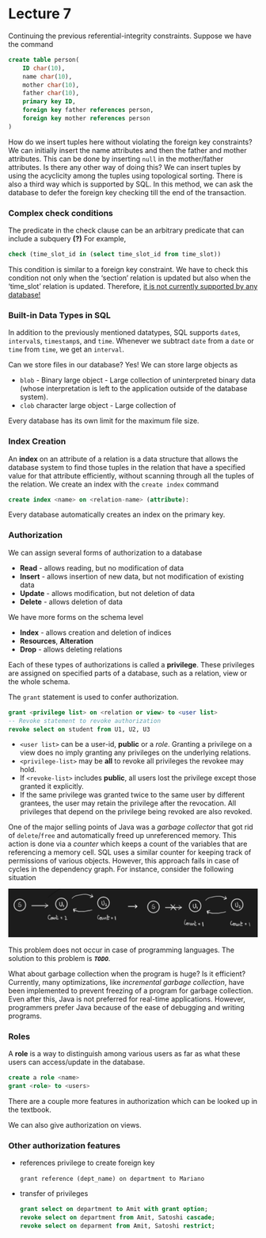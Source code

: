 # Lecture 7

Continuing the previous referential-integrity constraints. Suppose we have the command

```sql
create table person(
	ID char(10),
	name char(10),
	mother char(10),
	father char(10),
	primary key ID,
	foreign key father references person,
	foreign key mother references person
)
```

How do we insert tuples here without violating the foreign key constraints? We can initially insert the name attributes and then the father and mother attributes. This can be done by inserting `null` in the mother/father attributes. Is there any other way of doing this? We can insert tuples by using the acyclicity among the tuples using topological sorting. There is also a third way which is supported by SQL. In this method, we can ask the database to defer the foreign key checking till the end of the transaction. 

### Complex check conditions

The predicate in the check clause can be an arbitrary predicate that can include a subquery **(?)** For example, 

```sql
check (time_slot_id in (select time_slot_id from time_slot))
```

This condition is similar to a foreign key constraint. We have to check this condition not only when the ‘section’ relation is updated but also when the ‘time_slot’ relation is updated. Therefore, <u>it is not currently supported by any database!</u>

### Built-in Data Types in SQL

In addition to the previously mentioned datatypes, SQL supports `date`s, `interval`s, `timestamp`s, and `time`. Whenever we subtract `date` from a `date` or `time` from `time`, we get an `interval`.

Can we store files in our database? Yes! We can store large objects as 

- `blob` - Binary large object - Large collection of uninterpreted binary data (whose interpretation is left to the application outside of the database system).
- `clob` character large object - Large collection of

Every database has its own limit for the maximum file size.

### Index Creation

An **index** on an attribute of a relation is a data structure that allows the database system to find those tuples in the relation that have a specified value for that attribute efficiently, without scanning through all the tuples of the relation. We create an index with the `create index` command 

```sql
create index <name> on <relation-name> (attribute):
```

Every database automatically creates an index on the primary key.

### Authorization

We can assign several forms of authorization to a database

- **Read** - allows reading, but no modification of data
- **Insert** - allows insertion of new data, but not modification of existing data
- **Update** - allows modification, but not deletion of data
- **Delete** - allows deletion of data

We have more forms on the schema level

- **Index** - allows creation and deletion of indices 
- **Resources**, **Alteration**
- **Drop** - allows deleting relations

Each of these types of authorizations is called a **privilege**. These privileges are assigned on specified parts of a database, such as a relation, view or the whole schema. 

The `grant` statement is used to confer authorization.

```sql
grant <privilege list> on <relation or view> to <user list>
-- Revoke statement to revoke authorization
revoke select on student from U1, U2, U3
```

- `<user list>` can be a user-id, **public** or a *role*. Granting a privilege on a view does no imply granting any privileges on the underlying relations. 
- `<privilege-list>` may be **all** to revoke all privileges the revokee may hold.
- If `<revoke-list>` includes **public**, all users lost the privilege except those granted it explicitly. 
- If the same privilege was granted twice to the same user by different grantees, the user may retain the privilege after the revocation. All privileges that depend on the privilege being revoked are also revoked.

One of the major selling points of Java was a *garbage collector* that got rid of `delete`/`free` and automatically freed up unreferenced memory. This action is done via a *counter* which keeps a count of the variables that are referencing a memory cell. SQL uses a similar counter for keeping track of permissions of various objects. However, this approach fails in case of cycles in the dependency graph. For instance, consider the following situation

![image-20220117101819769](assets/image-20220117101819769.png)

This problem does not occur in case of programming languages. The solution to this problem is ***`TODO`***.

What about garbage collection when the program is huge? Is it efficient? Currently, many optimizations, like *incremental garbage collection*, have been implemented to prevent freezing of a program for garbage collection. Even after this, Java is not preferred for real-time applications. However, programmers prefer Java because of the ease of debugging and writing programs.

### Roles

A **role** is a way to distinguish among various users as far as what these users can access/update in the database. 

```sql
create a role <name>
grant <role> to <users>
```

There are a couple more features in authorization which can be looked up in the textbook.

We can also give authorization on views. 

### Other authorization features

- references privilege to create foreign key

  `grant reference (dept_name) on department to Mariano`

- transfer of privileges

  ```sql
  grant select on department to Amit with grant option;
  revoke select on department from Amit, Satoshi cascade;
  revoke select on deparment from Amit, Satoshi restrict;
  ```

  
